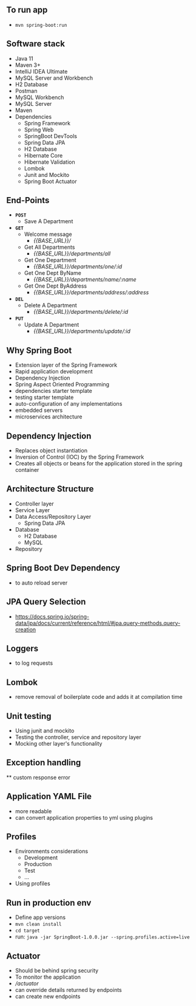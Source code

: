 ## **To run app**
* `mvn spring-boot:run`

## **Software stack**
* Java 11
* Maven 3+
* IntelliJ IDEA Ultimate
* MySQL Server and Workbench
* H2 Database
* Postman
* MySQL Workbench
* MySQL Server
* Maven
* Dependencies
    - Spring Framework
    - Spring Web
    - SpringBoot DevTools
    - Spring Data JPA
    - H2 Database
    - Hibernate Core
    - Hibernate Validation
    - Lombok
    - Junit and Mockito
    - Spring Boot Actuator

## **End-Points**
* **`POST`**
    - Save A Department
* **`GET`**
    - Welcome message
        - _{{BASE_URL}}/_ 
    - Get All Departments
        - _{{BASE_URL}}/departments/all_
    - Get One Department
        - _{{BASE_URL}}/departments/one/:id_
    - Get One Dept ByName
        - _{{BASE_URL}}/departments/name/:name_
    - Get One Dept ByAddress
        - _{{BASE_URL}}/departments/address/:address_
* **`DEL`**
    - Delete A Department
        - _{{BASE_URL}}/departments/delete/:id_
* **`PUT`**
    - Update A Department
        - _{{BASE_URL}}/departments/update/:id_

## **Why Spring Boot**
* Extension layer of the Spring Framework
* Rapid application development
* Dependency Injection
* Spring Aspect Oriented Programming
* dependencies starter template
* testing starter template
* auto-configuration of any implementations
* embedded servers
* microservices architecture

## **Dependency Injection**
* Replaces object instantiation
* Inversion of Control (IOC) by the Spring Framework
* Creates all objects or beans for the application stored in the spring container

## **Architecture Structure**
* Controller layer
* Service Layer
* Data Access/Repository Layer
    - Spring Data JPA
* Database
    - H2 Database
    - MySQL
* Repository

## **Spring Boot Dev Dependency**
* to auto reload server

## **JPA Query Selection**
* https://docs.spring.io/spring-data/jpa/docs/current/reference/html/#jpa.query-methods.query-creation

## **Loggers**
* to log requests

## **Lombok**
* remove removal of boilerplate code and adds it at compilation time

## **Unit testing**
* Using junit and mockito
* Testing the controller, service and repository layer
* Mocking other layer's functionality

## **Exception handling**
** custom response error

## **Application YAML File**
* more readable
* can convert application properties to yml using plugins

## **Profiles**
* Environments considerations
    - Development
    - Production
    - Test 
    - ... 
* Using profiles

## **Run in production env**
* Define app versions
* `mvn clean install`
* `cd target`
* run: `java -jar SpringBoot-1.0.0.jar --spring.profiles.active=live`

## **Actuator**
* Should be behind spring security
* To monitor the application
* _/actuator_
* can override details returned by endpoints
* can create new endpoints

